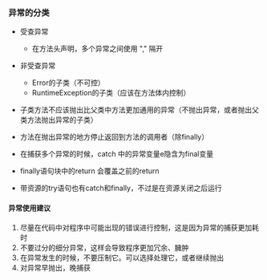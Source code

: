 ### 异常的分类

- 受查异常
  - 在方法头声明，多个异常之间使用 "," 隔开
- 非受查异常
  - Error的子类（不可控）
  - RuntimeException的子类（应该在方法体内控制）



- 子类方法不应该抛出比父类中方法更加通用的异常（不抛出异常，或者抛出父类方法抛出异常的子类）
- 方法在抛出异常的地方停止返回到方法的调用者（除finally）
- 在捕获多个异常的时候，catch 中的异常变量e隐含为final变量
- finally语句块中的return 会覆盖之前的return
- 带资源的try语句也有catch和finally，不过是在资源关闭之后运行



#### 异常使用建议

1. 尽量在代码中对程序中可能出现的错误进行控制，这是因为异常的捕获更加耗时
2.  不要过分的细分异常，这样会导致程序更加冗余、臃肿
3.  在异常发生的时候，不要压制它。可以选择处理它，或者继续抛出
4.  对异常早抛出，晚捕获